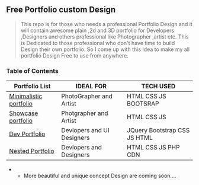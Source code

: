 ## Free Portfolio custom Design

> This repo is for those who needs a professional Portfolio Design and it will contain awesome plain ,2d and 3D portfolio for Developers ,Designers and others professional like Photographer ,artist etc. This is Dedicated to those  professional who don't have time to build Design their own portfolio. So I come up with this Idea to make my all portfolio Design Free to use from anywhere.


### Table of Contents


|  **Portfolio List**  |  **IDEAL FOR**  | **TECH USED** |
|---|---|---|
| [Minimalistic portfolio](https://github.com/ZiaCodes/vikash-web) | PhotoGrapher and Artist | HTML CSS JS BOOTSRAP |
| [Showcase portfolio](https://github.com/ZiaCodes/ZiAhmed) | Photgrapher and Artist | HTML CSS JS |
| [Dev Portfolio](https://github.com/ZiaCodes/My-portfolio) | Devlopers and UI Designers | JQuery Bootstrap CSS JS HTML |
| [Nested Portfolio](https://github.com/ZiaCodes/Portfolio-Web-Design) | Devlopers and Designers | HTML CSS JS PHP CDN |


* * More beautiful and unique concept Design are coming soon....
